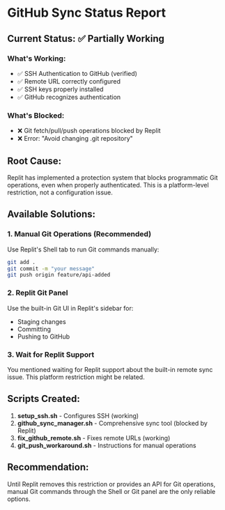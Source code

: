 # GitHub Sync Status Report

## Current Status: ✅ Partially Working

### What's Working:
- ✅ SSH Authentication to GitHub (verified)
- ✅ Remote URL correctly configured
- ✅ SSH keys properly installed
- ✅ GitHub recognizes authentication

### What's Blocked:
- ❌ Git fetch/pull/push operations blocked by Replit
- ❌ Error: "Avoid changing .git repository"

## Root Cause:
Replit has implemented a protection system that blocks programmatic Git operations, even when properly authenticated. This is a platform-level restriction, not a configuration issue.

## Available Solutions:

### 1. Manual Git Operations (Recommended)
Use Replit's Shell tab to run Git commands manually:
```bash
git add .
git commit -m "your message"
git push origin feature/api-added
```

### 2. Replit Git Panel
Use the built-in Git UI in Replit's sidebar for:
- Staging changes
- Committing
- Pushing to GitHub

### 3. Wait for Replit Support
You mentioned waiting for Replit support about the built-in remote sync issue. This platform restriction might be related.

## Scripts Created:
1. **setup_ssh.sh** - Configures SSH (working)
2. **github_sync_manager.sh** - Comprehensive sync tool (blocked by Replit)
3. **fix_github_remote.sh** - Fixes remote URLs (working)
4. **git_push_workaround.sh** - Instructions for manual operations

## Recommendation:
Until Replit removes this restriction or provides an API for Git operations, manual Git commands through the Shell or Git panel are the only reliable options.
